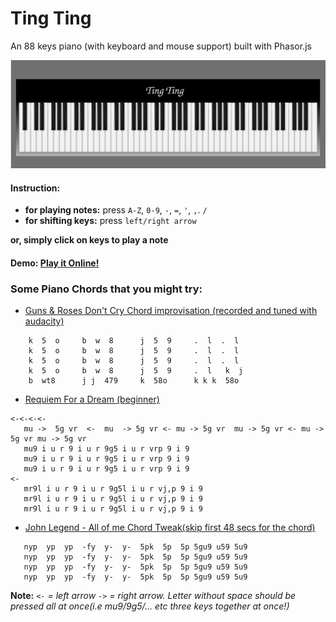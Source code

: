 # Ting Ting
An 88 keys piano (with keyboard and mouse support) built with Phasor.js   

![piano](Ting%20Ting/assets/img/ting_ting.png)
#### Instruction:
  * **for playing notes:** press `A-Z`, `0-9`, `-`, `=`, `'`, `,`. `/` 
  * **for shifting keys:** press `left/right arrow`  

**or, simply click on keys to play a note**


#### Demo:  [Play it Online!](https://wasi0013.github.io/Phaser-Piano/)  

### Some Piano Chords that you might try:  
* [Guns & Roses Don't Cry Chord improvisation (recorded and tuned with audacity)](https://soundcloud.com/wasi0013/piano-bites)  
```
    k  5  o     b  w  8      j  5  9     .  l  .  l
    k  5  o     b  w  8      j  5  9     .  l  .  l 
    k  5  o     b  w  8      j  5  9     .  l  .  l 
    k  5  o     b  w  8      j  5  9     .  l   k  j  
    b  wt8      j j  479     k  58o      k k k  58o
```  

* [Requiem For a Dream (beginner)](https://soundcloud.com/wasi0013/requiem-for-a-dream)

```
<-<-<-<- 
   mu ->  5g vr  <-  mu  -> 5g vr <- mu -> 5g vr  mu -> 5g vr <- mu -> 5g vr mu -> 5g vr
   mu9 i u r 9 i u r 9g5 i u r vrp 9 i 9
   mu9 i u r 9 i u r 9g5 i u r vrp 9 i 9
   mu9 i u r 9 i u r 9g5 i u r vrp 9 i 9
<-
   mr9l i u r 9 i u r 9g5l i u r vj,p 9 i 9        
   mr9l i u r 9 i u r 9g5l i u r vj,p 9 i 9        
   mr9l i u r 9 i u r 9g5l i u r vj,p 9 i 9        
``` 
* [John Legend - All of me Chord Tweak(skip first 48 secs for the chord)](https://soundcloud.com/wasi0013/all-of-me-chord-tweak)
```
   nyp  yp  yp  -fy  y-  y-  5pk  5p  5p 5gu9 u59 5u9
   nyp  yp  yp  -fy  y-  y-  5pk  5p  5p 5gu9 u59 5u9
   nyp  yp  yp  -fy  y-  y-  5pk  5p  5p 5gu9 u59 5u9
   nyp  yp  yp  -fy  y-  y-  5pk  5p  5p 5gu9 u59 5u9 
```
**Note:**   _`<-` = left arrow `->` =  right arrow. Letter without space should be pressed all at once(i.e mu9/9g5/... etc three keys together at once!)_



